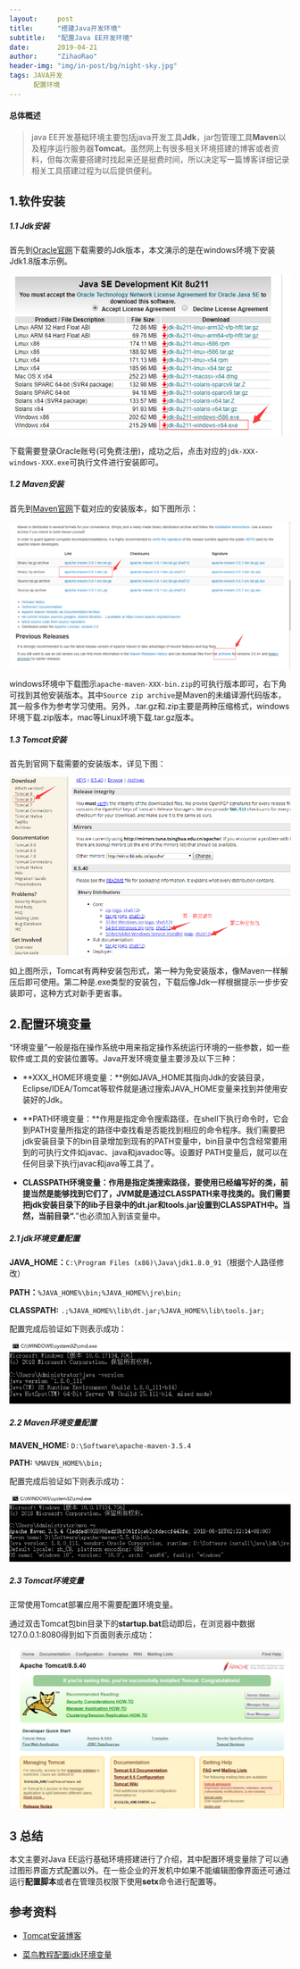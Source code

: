 ```yaml
---
layout:     post
title:      "搭建Java开发环境"
subtitle:   "配置Java EE开发环境"
date:       2019-04-21
author:     "ZihaoRao"
header-img: "img/in-post/bg/night-sky.jpg"
tags: JAVA开发
      配置环境
---
```






#### 总体概述

> java EE开发基础环境主要包括java开发工具**Jdk**，jar包管理工具**Maven**以及程序运行服务器**Tomcat**。虽然网上有很多相关环境搭建的博客或者资料，但每次需要搭建时找起来还是挺费时间，所以决定写一篇博客详细记录相关工具搭建过程为以后提供便利。                                                                                                                                             
>



## 1.软件安装

##### 1.1 Jdk安装

首先到[Oracle官网](https://www.oracle.com/technetwork/java/javaee/downloads/jdk8-downloads-2133151.html)下载需要的Jdk版本，本文演示的是在windows环境下安装Jdk1.8版本示例。

![](/img/in-post/content/java-development-enviroment/jdk-download.bmp)

下载需要登录Oracle账号(可免费注册)，成功之后，点击对应的`jdk-XXX-windows-XXX.exe`可执行文件进行安装即可。



##### 1.2 Maven安装

首先到[Maven官网](https://maven.apache.org/download.cgi)下载对应的安装版本，如下图所示：

![](/img/in-post/content/java-development-enviroment/maven-download.bmp)

windows环境中下载图示`apache-maven-XXX-bin.zip`的可执行版本即可，右下角可找到其他安装版本。其中`Source zip archive`是Maven的未编译源代码版本，其一般多作为参考学习使用。另外，.tar.gz和.zip主要是两种压缩格式，windows环境下载.zip版本，mac等Linux环境下载.tar.gz版本。



##### 1.3 Tomcat安装

首先到官网下载需要的安装版本，详见下图：

![](/img/in-post/content/java-development-enviroment/tomcat-download.bmp)

如上图所示，Tomcat有两种安装包形式，第一种为免安装版本，像Maven一样解压后即可使用。第二种是.exe类型的安装包，下载后像Jdk一样根据提示一步步安装即可，这种方式对新手更省事。



## 2.配置环境变量

“环境变量”一般是指在操作系统中用来指定操作系统运行环境的一些参数，如一些软件或工具的安装位置等。Java开发环境变量主要涉及以下三种：

- **XXX_HOME环境变量：**例如JAVA_HOME其指向Jdk的安装目录，Eclipse/IDEA/Tomcat等软件就是通过搜索JAVA_HOME变量来找到并使用安装好的Jdk。

- **PATH环境变量：**作用是指定命令搜索路径，在shell下执行命令时，它会到PATH变量所指定的路径中查找看是否能找到相应的命令程序。我们需要把 jdk安装目录下的bin目录增加到现有的PATH变量中，bin目录中包含经常要用到的可执行文件如javac、java和javadoc等。设置好 PATH变量后，就可以在任何目录下执行javac和java等工具了。 

- **CLASSPATH环境变量：**作用是指定类搜索路径，要使用已经编写好的类，前提当然是能够找到它们了，JVM就是通过CLASSPATH来寻找类的。我们需要把jdk安装目录下的lib子目录中的dt.jar和tools.jar设置到CLASSPATH中。当然，当前目录“**.**”也必须加入到该变量中。



##### 2.1 jdk环境变量配置

**JAVA_HOME：**`C:\Program Files (x86)\Java\jdk1.8.0_91`（根据个人路径修改）

**PATH：**`%JAVA_HOME%\bin;%JAVA_HOME%\jre\bin;`

**CLASSPATH:**  `.;%JAVA_HOME%\lib\dt.jar;%JAVA_HOME%\lib\tools.jar;`

配置完成后验证如下则表示成功：

![](/img/in-post/content/java-development-enviroment/jdk-validation.bmp)



##### 2.2 Maven环境变量配置

**MAVEN_HOME:**  `D:\Software\apache-maven-3.5.4`

**PATH:**  `%MAVEN_HOME%\bin;`

配置完成后验证如下则表示成功：

![](/img/in-post/content/java-development-enviroment/maven-validation.bmp)



##### 2.3 Tomcat环境变量

正常使用Tomcat部署应用不需要配置环境变量。

通过双击Tomcat包bin目录下的**startup.bat**启动即后，在浏览器中数据127.0.0.1:8080得到如下页面则表示成功：

![](/img/in-post/content/java-development-enviroment/tomcat-validation.bmp)



## 3 总结

本文主要对Java EE运行基础环境搭建进行了介绍，其中配置环境变量除了可以通过图形界面方式配置以外。在一些企业的开发机中如果不能编辑图像界面还可通过运行**配置脚本**或者在管理员权限下使用**setx**命令进行配置等。



## 参考资料

- [Tomcat安装博客](http://www.jeecms.com/hjdj/479.htm)


- [菜鸟教程配置jdk环境变量](http://www.runoob.com/java/java-environment-setup.html)


